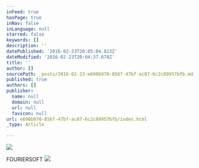 ```yaml
---
inFeed: true
hasPage: true
inNav: false
inLanguage: null
starred: false
keywords: []
description: ''
datePublished: '2016-02-23T20:05:04.823Z'
dateModified: '2016-02-23T20:04:37.678Z'
title: ''
author: []
sourcePath: _posts/2016-02-23-e698b970-856f-47bf-ac07-6c2c89957bfb.md
published: true
authors: []
publisher:
  name: null
  domain: null
  url: null
  favicon: null
url: e698b970-856f-47bf-ac07-6c2c89957bfb/index.html
_type: Article

---
```

![](https://the-grid-user-content.s3-us-west-2.amazonaws.com/c76ac77f-d93f-4a27-be9d-4c972efdfce1.png)

FOURIERSOFT
![](https://the-grid-user-content.s3-us-west-2.amazonaws.com/3f6e9352-0b0e-4ccc-9995-c226c6e01c67.jpg)